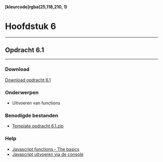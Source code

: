 #### [kleurcode]rgba(25,118,210, 1)

# Hoofdstuk 6

---
## Opdracht 6.1
---

### Download
<a href="https://elo.kw1c.nl/CMS/Studie/811%20ICT-Academie/811%20VakkenInhoud/%5BB.16%20JAV%5D%20Javascript/25187%20%C2%A0%20Applicatie-%20en%20mediaontwikkelaar/Periode%2002/Productie/02.%20Opdrachten/Opdracht%206.1.pdf" target="_blank">Download opdracht 6.1</a>

### Onderwerpen
- Uitvoeren van functions

### Benodigde bestanden
- <a href="https://elo.kw1c.nl/CMS/Studie/811%20ICT-Academie/811%20VakkenInhoud/%5BB.16%20JAV%5D%20Javascript/25187%20%C2%A0%20Applicatie-%20en%20mediaontwikkelaar/Periode%2002/Productie/03.%20Scripts/Template%20opdracht%206.1.zip" target="_blank">Template opdracht 6.1.zip</a>

### Help
- <a href="https://codeburst.io/javascript-functions-understanding-the-basics-207dbf42ed99" target="_blank">Javascript functions - The basics</a>
- <a href="https://www.youtube.com/watch?v=b_F9slIjMiY" target="_blank">Javascript uitvoeren via de console</a>